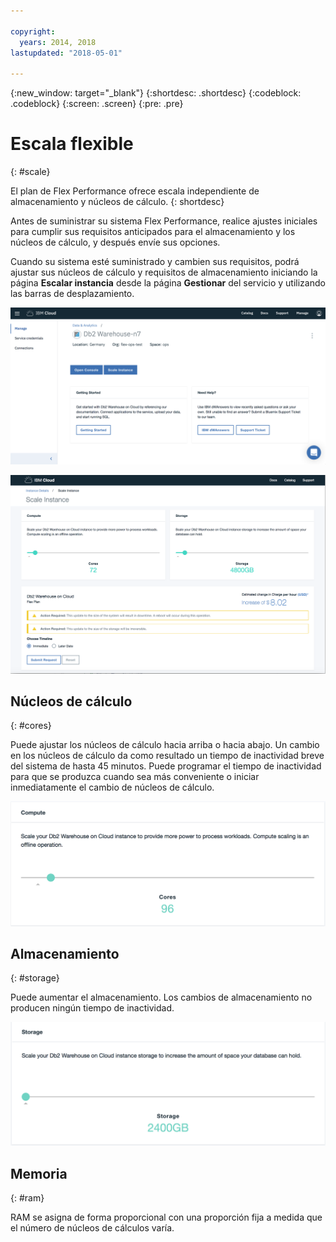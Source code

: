 ```yaml
---

copyright:
  years: 2014, 2018
lastupdated: "2018-05-01"

---
```


<!-- Attribute definitions --> 
{:new_window: target="_blank"}
{:shortdesc: .shortdesc}
{:codeblock: .codeblock}
{:screen: .screen}
{:pre: .pre}

# Escala flexible
{: #scale}

El plan de Flex Performance ofrece escala independiente de almacenamiento y núcleos de cálculo. 
{: shortdesc}

Antes de suministrar su sistema Flex Performance, realice ajustes iniciales para cumplir sus requisitos anticipados para el almacenamiento y los núcleos de cálculo, y después envíe sus opciones.

Cuando su sistema esté suministrado y cambien sus requisitos, podrá ajustar sus núcleos de cálculo y requisitos de almacenamiento iniciando la página **Escalar instancia** desde la página **Gestionar** del servicio y utilizando las barras de desplazamiento.

![Vista de la página de núcleos de cálculo de la consola web](images/launch.png)

![Vista de la página de núcleos de cálculo de la consola web](images/scaling_full.png)


## Núcleos de cálculo
{: #cores}

Puede ajustar los núcleos de cálculo hacia arriba o hacia abajo. Un cambio en los núcleos de cálculo da como resultado un tiempo de inactividad breve del sistema de hasta 45 minutos. Puede programar el tiempo de inactividad para que se produzca cuando sea más conveniente o iniciar inmediatamente el cambio de núcleos de cálculo.

![Vista de la página de núcleos de cálculo de la consola web](images/cores.png)

## Almacenamiento
{: #storage}

Puede aumentar el almacenamiento. Los cambios de almacenamiento no producen ningún tiempo de inactividad.

![Vista de la página de almacenamiento de la consola web](images/storage.png)

## Memoria
{: #ram}

RAM se asigna de forma proporcional con una proporción fija a medida que el número de núcleos de cálculos varía.

